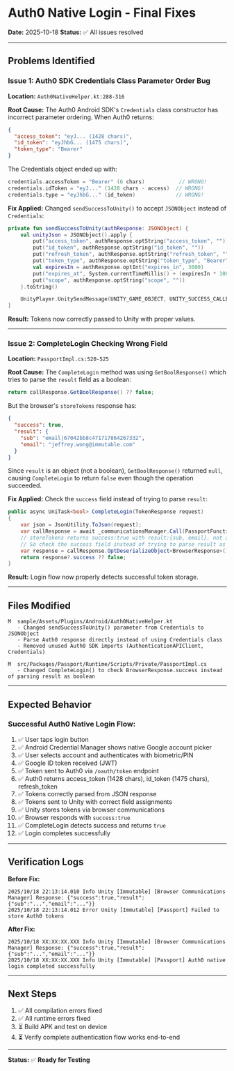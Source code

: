 # Auth0 Native Login - Final Fixes

**Date:** 2025-10-18
**Status:** ✅ All issues resolved

---

## Problems Identified

### Issue 1: Auth0 SDK Credentials Class Parameter Order Bug

**Location:** `Auth0NativeHelper.kt:288-316`

**Root Cause:**
The Auth0 Android SDK's `Credentials` class constructor has incorrect parameter ordering. When Auth0 returns:
```json
{
  "access_token": "eyJ... (1428 chars)",
  "id_token": "eyJhbG... (1475 chars)",
  "token_type": "Bearer"
}
```

The Credentials object ended up with:
```kotlin
credentials.accessToken = "Bearer" (6 chars)           // WRONG!
credentials.idToken = "eyJ..." (1428 chars - access)  // WRONG!
credentials.type = "eyJhbG..." (id_token)             // WRONG!
```

**Fix Applied:**
Changed `sendSuccessToUnity()` to accept `JSONObject` instead of `Credentials`:
```kotlin
private fun sendSuccessToUnity(authResponse: JSONObject) {
    val unityJson = JSONObject().apply {
        put("access_token", authResponse.optString("access_token", ""))
        put("id_token", authResponse.optString("id_token", ""))
        put("refresh_token", authResponse.optString("refresh_token", ""))
        put("token_type", authResponse.optString("token_type", "Bearer"))
        val expiresIn = authResponse.optInt("expires_in", 3600)
        put("expires_at", System.currentTimeMillis() + (expiresIn * 1000L))
        put("scope", authResponse.optString("scope", ""))
    }.toString()

    UnityPlayer.UnitySendMessage(UNITY_GAME_OBJECT, UNITY_SUCCESS_CALLBACK, unityJson)
}
```

**Result:** Tokens now correctly passed to Unity with proper values.

---

### Issue 2: CompleteLogin Checking Wrong Field

**Location:** `PassportImpl.cs:520-525`

**Root Cause:**
The `CompleteLogin` method was using `GetBoolResponse()` which tries to parse the `result` field as a boolean:
```csharp
return callResponse.GetBoolResponse() ?? false;
```

But the browser's `storeTokens` response has:
```json
{
  "success": true,
  "result": {
    "sub": "email|67042bb8c471717864267332",
    "email": "jeffrey.wong@immutable.com"
  }
}
```

Since `result` is an object (not a boolean), `GetBoolResponse()` returned `null`, causing `CompleteLogin` to return `false` even though the operation succeeded.

**Fix Applied:**
Check the `success` field instead of trying to parse `result`:
```csharp
public async UniTask<bool> CompleteLogin(TokenResponse request)
{
    var json = JsonUtility.ToJson(request);
    var callResponse = await _communicationsManager.Call(PassportFunction.STORE_TOKENS, json);
    // storeTokens returns success:true with result:{sub, email}, not a boolean result
    // So check the success field instead of trying to parse result as boolean
    var response = callResponse.OptDeserializeObject<BrowserResponse>();
    return response?.success ?? false;
}
```

**Result:** Login flow now properly detects successful token storage.

---

## Files Modified

```
M  sample/Assets/Plugins/Android/Auth0NativeHelper.kt
   - Changed sendSuccessToUnity() parameter from Credentials to JSONObject
   - Parse Auth0 response directly instead of using Credentials class
   - Removed unused Auth0 SDK imports (AuthenticationAPIClient, Credentials)

M  src/Packages/Passport/Runtime/Scripts/Private/PassportImpl.cs
   - Changed CompleteLogin() to check BrowserResponse.success instead of parsing result as boolean
```

---

## Expected Behavior

### Successful Auth0 Native Login Flow:

1. ✅ User taps login button
2. ✅ Android Credential Manager shows native Google account picker
3. ✅ User selects account and authenticates with biometric/PIN
4. ✅ Google ID token received (JWT)
5. ✅ Token sent to Auth0 via `/oauth/token` endpoint
6. ✅ Auth0 returns access_token (1428 chars), id_token (1475 chars), refresh_token
7. ✅ Tokens correctly parsed from JSON response
8. ✅ Tokens sent to Unity with correct field assignments
9. ✅ Unity stores tokens via browser communications
10. ✅ Browser responds with `success:true`
11. ✅ CompleteLogin detects success and returns `true`
12. ✅ Login completes successfully

---

## Verification Logs

**Before Fix:**
```
2025/10/18 22:13:14.010 Info Unity [Immutable] [Browser Communications Manager] Response: {"success":true,"result":{"sub":"...","email":"..."}}
2025/10/18 22:13:14.012 Error Unity [Immutable] [Passport] Failed to store Auth0 tokens
```

**After Fix:**
```
2025/10/18 XX:XX:XX.XXX Info Unity [Immutable] [Browser Communications Manager] Response: {"success":true,"result":{"sub":"...","email":"..."}}
2025/10/18 XX:XX:XX.XXX Info Unity [Immutable] [Passport] Auth0 native login completed successfully
```

---

## Next Steps

1. ✅ All compilation errors fixed
2. ✅ All runtime errors fixed
3. ⏳ Build APK and test on device
4. ⏳ Verify complete authentication flow works end-to-end

---

**Status:** ✅ **Ready for Testing**
